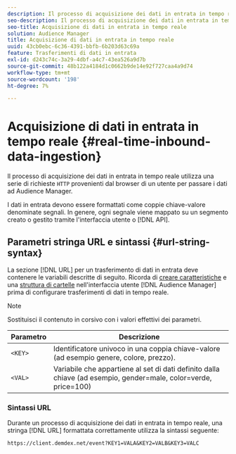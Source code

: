 ```yaml
---
description: Il processo di acquisizione dei dati in entrata in tempo reale utilizza una serie di richieste HTTP dal browser di un utente per passare i dati ad Audience Manager.
seo-description: Il processo di acquisizione dei dati in entrata in tempo reale utilizza una serie di richieste HTTP dal browser di un utente per passare i dati ad Audience Manager.
seo-title: Acquisizione di dati in entrata in tempo reale
solution: Audience Manager
title: Acquisizione di dati in entrata in tempo reale
uuid: 43cb0ebc-6c36-4391-bbfb-6b203d63c69a
feature: Trasferimenti di dati in entrata
exl-id: d243c74c-3a29-4dbf-a4c7-43ea526a9d7b
source-git-commit: 48b122a4184d1c0662b9de14e92f727caa4a9d74
workflow-type: tm+mt
source-wordcount: '198'
ht-degree: 7%

---
```


# Acquisizione di dati in entrata in tempo reale {#real-time-inbound-data-ingestion}

Il processo di acquisizione dei dati in entrata in tempo reale utilizza una serie di richieste `HTTP` provenienti dal browser di un utente per passare i dati ad Audience Manager.

<!-- c_rt_inbound_real_time.xml -->

I dati in entrata devono essere formattati come coppie chiave-valore denominate segnali. In genere, ogni segnale viene mappato su un segmento creato o gestito tramite l&#39;interfaccia utente o [!DNL API].

## Parametri stringa URL e sintassi {#url-string-syntax}

La sezione [!DNL URL] per un trasferimento di dati in entrata deve contenere le variabili descritte di seguito. Ricorda di [creare caratteristiche](../../../features/traits/create-onboarded-rule-based-traits.md) e una [struttura di cartelle](../../../features/traits/trait-storage.md#create-trait-storage-folder) nell&#39;interfaccia utente [!DNL Audience Manager] prima di configurare trasferimenti di dati in tempo reale.

>[!NOTE]
>
>Sostituisci il contenuto in corsivo con i valori effettivi dei parametri.

| Parametro | Descrizione |
|---|---|
| `<KEY>` | Identificatore univoco in una coppia chiave-valore (ad esempio genere, colore, prezzo). |
| `<VAL>` | Variabile che appartiene al set di dati definito dalla chiave (ad esempio, gender=male, color=verde, price=100) |

### Sintassi URL

Durante un processo di acquisizione dei dati in entrata in tempo reale, una stringa [!DNL URL] formattata correttamente utilizza la sintassi seguente:

```
https://client.demdex.net/event?KEY1=VALA&KEY2=VALB&KEY3=VALC
```
